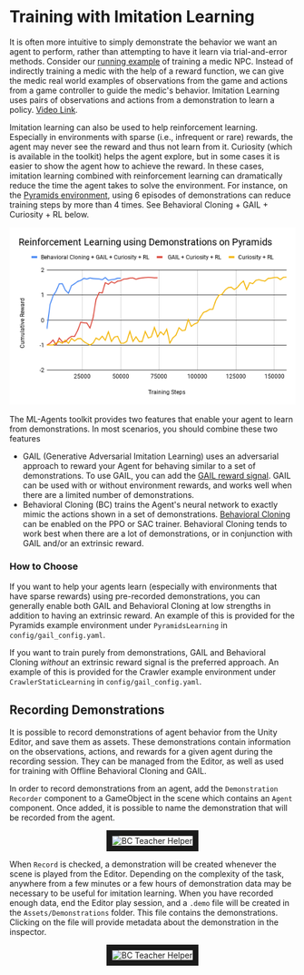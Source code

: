 # Training with Imitation Learning

It is often more intuitive to simply demonstrate the behavior we want an agent
to perform, rather than attempting to have it learn via trial-and-error methods.
Consider our
[running example](ML-Agents-Overview.md#running-example-training-npc-behaviors)
of training a medic NPC. Instead of indirectly training a medic with the help
of a reward function, we can give the medic real world examples of observations
from the game and actions from a game controller to guide the medic's behavior.
Imitation Learning uses pairs of observations and actions from
a demonstration to learn a policy. [Video Link](https://youtu.be/kpb8ZkMBFYs).

Imitation learning can also be used to help reinforcement learning. Especially in
environments with sparse (i.e., infrequent or rare) rewards, the agent may never see
the reward and thus not learn from it. Curiosity (which is available in the toolkit)
helps the agent explore, but in some cases
it is easier to show the agent how to achieve the reward. In these cases,
imitation learning combined with reinforcement learning can dramatically
reduce the time the agent takes to solve the environment.
For instance, on the [Pyramids environment](Learning-Environment-Examples.md#pyramids),
using 6 episodes of demonstrations can reduce training steps by more than 4 times.
See Behavioral Cloning + GAIL + Curiosity + RL below.

<p align="center">
  <img src="images/mlagents-ImitationAndRL.png"
       alt="Using Demonstrations with Reinforcement Learning"
       width="700" border="0" />
</p>

The ML-Agents toolkit provides two features that enable your agent to learn from demonstrations.
In most scenarios, you should combine these two features

* GAIL (Generative Adversarial Imitation Learning) uses an adversarial approach to
  reward your Agent for behaving similar to a set of demonstrations. To use GAIL, you can add the
  [GAIL reward signal](Reward-Signals.md#gail-reward-signal). GAIL can be
  used with or without environment rewards, and works well when there are a limited
  number of demonstrations.
* Behavioral Cloning (BC) trains the Agent's neural network to exactly mimic the actions
  shown in a set of demonstrations.
  [Behavioral Cloning](Training-PPO.md#optional-behavioral-cloning-using-demonstrations)
  can be enabled on the PPO or SAC trainer. Behavioral Cloning tends to work best when
  there are a lot of demonstrations, or in conjunction with GAIL and/or an extrinsic reward.

### How to Choose

If you want to help your agents learn (especially with environments that have sparse rewards)
using pre-recorded demonstrations, you can generally enable both GAIL and Behavioral Cloning
at low strengths in addition to having an extrinsic reward.
An example of this is provided for the Pyramids example environment under
 `PyramidsLearning` in `config/gail_config.yaml`.

If you want to train purely from demonstrations, GAIL and Behavioral Cloning _without_ an
extrinsic reward signal is the preferred approach. An example of this is provided for the Crawler
example environment under `CrawlerStaticLearning` in `config/gail_config.yaml`.

## Recording Demonstrations

It is possible to record demonstrations of agent behavior from the Unity Editor,
and save them as assets. These demonstrations contain information on the
observations, actions, and rewards for a given agent during the recording session.
They can be managed from the Editor, as well as used for training with Offline
Behavioral Cloning and GAIL.

In order to record demonstrations from an agent, add the `Demonstration Recorder`
component to a GameObject in the scene which contains an `Agent` component.
Once added, it is possible to name the demonstration that will be recorded
from the agent.

<p align="center">
  <img src="images/demo_component.png"
       alt="BC Teacher Helper"
       width="375" border="10" />
</p>

When `Record` is checked, a demonstration will be created whenever the scene
is played from the Editor. Depending on the complexity of the task, anywhere
from a few minutes or a few hours of demonstration data may be necessary to
be useful for imitation learning. When you have recorded enough data, end
the Editor play session, and a `.demo` file will be created in the
`Assets/Demonstrations` folder. This file contains the demonstrations.
Clicking on the file will provide metadata about the demonstration in the
inspector.

<p align="center">
  <img src="images/demo_inspector.png"
       alt="BC Teacher Helper"
       width="375" border="10" />
</p>
